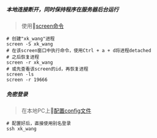 ##### 本地连接断开，同时保持程序在服务器后台运行
> 使用:link:[screen命令](https://www.jianshu.com/p/b24f597c0561)
```shell
# 创建"xk_wang"进程
screen -S xk_wang 
# 在该screen窗口中执行命令，使用Ctrl + a + d将进程detached
# 之后恢复进程
screen -r xk_wang
# 或先查看该screen的id，再恢复进程
screen -ls
screen -r 19666
```
##### 免密登录
> 在本地PC上:link:[配置config文件](https://www.cnblogs.com/zhonghuasong/p/7236989.html)
```shell
# 配置好后，直接使用别名登录
ssh xk_wang
```

